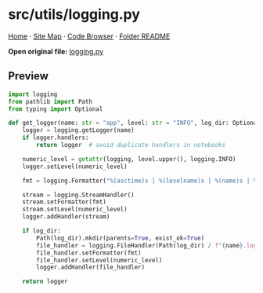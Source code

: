 # src/utils/logging.py

[Home](../../../index.md) · [Site Map](../../../site-map.md) · [Code Browser](../../../code-browser.md) · [Folder README](../../../../src/utils/README.md)

**Open original file:** [logging.py](../../../../src/utils/logging.py)

## Preview

```python
import logging
from pathlib import Path
from typing import Optional

def get_logger(name: str = "app", level: str = "INFO", log_dir: Optional[str] = None) -> logging.Logger:
    logger = logging.getLogger(name)
    if logger.handlers:
        return logger  # avoid duplicate handlers in notebooks

    numeric_level = getattr(logging, level.upper(), logging.INFO)
    logger.setLevel(numeric_level)

    fmt = logging.Formatter("%(asctime)s | %(levelname)s | %(name)s | %(message)s")

    stream = logging.StreamHandler()
    stream.setFormatter(fmt)
    stream.setLevel(numeric_level)
    logger.addHandler(stream)

    if log_dir:
        Path(log_dir).mkdir(parents=True, exist_ok=True)
        file_handler = logging.FileHandler(Path(log_dir) / f"{name}.log")
        file_handler.setFormatter(fmt)
        file_handler.setLevel(numeric_level)
        logger.addHandler(file_handler)

    return logger

```
